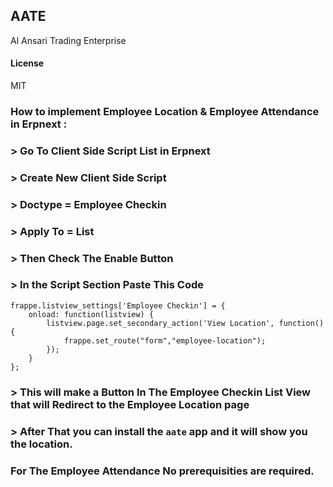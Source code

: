 ## AATE

Al Ansari Trading Enterprise

#### License

MIT
### How to implement Employee Location & Employee Attendance in Erpnext :

### > Go To Client Side Script List in Erpnext

### > Create New Client Side Script

### > Doctype = Employee Checkin

### > Apply To = List

### > Then Check The Enable Button

### > In the Script Section Paste This Code

```
frappe.listview_settings['Employee Checkin'] = {
    onload: function(listview) {
        listview.page.set_secondary_action('View Location', function() {
            frappe.set_route("form","employee-location");
        });
    }
};

```

### > This will make a Button In The Employee Checkin List View that will Redirect to the Employee Location page

### > After That you can install the `aate` app and it will show you the location.

### For The Employee Attendance No prerequisities are required.
